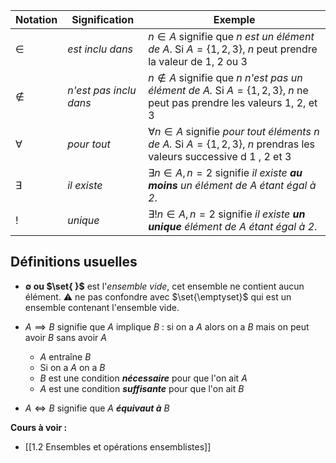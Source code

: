 
| Notation  | Signification          | Exemple                                                                                                                             |
| --------- | ---------------------- | ----------------------------------------------------------------------------------------------------------------------------------- | 
| $\in$     | _est inclu dans_       | $n \in A$ signifie que _$n$ est un élément de A_. Si $A = \{1, 2, 3\}$, $n$ peut prendre la valeur de 1, 2 ou 3                     |
| $\notin$  | _n'est pas inclu dans_ | $n \notin A$ signifie que _n n'est pas un élément de A._ Si $A = \{1,2,3\}$, $n$ ne peut pas prendre les valeurs $1$, $2$, et $3$   |
| $\forall$ | _pour tout_            | $\forall  n \in A$ signifie _pour tout éléments $n$ de $A$._ Si $A = \{1, 2, 3\}$, $n$ prendras les valeurs successive d 1 , 2 et 3 |
| $\exists$ | _il existe_            | $\exists n \in A, n=2$ signifie _il existe __au moins__ un élément de $A$ étant égal à 2_.                                          |
| $!$  | _unique_               | $\exists! n \in A, n=2$ signifie _il existe __un unique__ élément de $A$ étant égal à 2_.                                            |

## Définitions usuelles

 - __$\emptyset$ ou $\set{ }$__  est l'_ensemble vide_,  cet ensemble ne contient aucun élément.  ⚠ ne pas confondre avec $\set{\emptyset}$ qui est un ensemble contenant l'ensemble vide.
 
 - $A \implies B$ signifie que $A$ implique $B$ : si on a $A$ alors on a $B$ mais on peut avoir $B$ sans avoir $A$  
	- $A$ entraîne $B$ 
	- Si on a $A$ on a $B$
	- $B$ est une condition ___nécessaire___ pour que l'on ait $A$
	- $A$ est une condition ___suffisante___ pour que l'on ait $B$

 - $A \iff B$ signifie que $A$ ___équivaut à___ $B$

**Cours à voir :**
- [[1.2 Ensembles et opérations ensemblistes]]